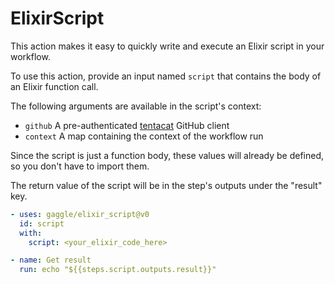 # ElixirScript

This action makes it easy to quickly write and execute an Elixir script in your workflow.

To use this action, provide an input named `script` that contains the body of an Elixir function call.

The following arguments are available in the script's context:

* `github` A pre-authenticated [tentacat](https://github.com/edgurgel/tentacat) GitHub client
* `context` A map containing the context of the workflow run

Since the script is just a function body, these values will already be defined, so you don't have to import them.

The return value of the script will be in the step's outputs under the "result" key.

```yaml
- uses: gaggle/elixir_script@v0
  id: script
  with:
    script: <your_elixir_code_here>

- name: Get result
  run: echo "${{steps.script.outputs.result}}"
```
